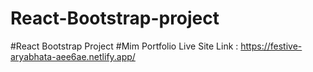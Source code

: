 # React-Bootstrap-project
#React Bootstrap Project
#Mim Portfolio
Live Site Link : https://festive-aryabhata-aee6ae.netlify.app/
